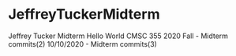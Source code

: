 # JeffreyTuckerMidterm
Jeffrey Tucker Midterm
Hello World
CMSC 355 2020 Fall - Midterm commits(2)
10/10/2020 - Midterm commits(3)
